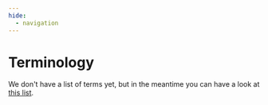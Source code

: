 ```yaml
---
hide:
  - navigation
---
```


# Terminology

We don't have a list of terms yet, but
in the meantime you can have a look at 
[this list](https://docs.inrupt.com/developer-tools/javascript/client-libraries/reference/glossary/).

<!--
- Identity provider (IDP): 
- WebID: 
- Pod:
- Solid: 
- Linked Data:
- RDF:
- LDES:
-->
